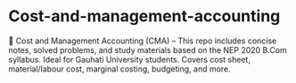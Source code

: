 # Cost-and-management-accounting
📘 Cost and Management Accounting (CMA) – This repo includes concise notes, solved problems, and study materials based on the NEP 2020 B.Com syllabus. Ideal for Gauhati University students. Covers cost sheet, material/labour cost, marginal costing, budgeting, and more.
